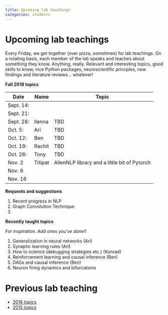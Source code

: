 ```yaml
---
title: Upcoming lab teachings
categories: students
---
```



# Upcoming lab teachings

Every Friday, we get together (over pizza, sometimes) for lab teachings. 
On a rotating basis, each member of the lab speaks and teaches about something they know. 
Anything, really. Relevant and interesting topics, good skills to know, nice Python packages,
neuroscientific princples, new findings and literature reviews... whatever!

**Fall 2018 topics**

| Date | Name | Topic |
|------|------|-------|
|Sept. 14:|      |       |
|Sept. 21:|      |       |
|Sept. 28:| Ilenna | TBD   |
|Oct. 5:| Ari     |  TBD   |
|Oct. 12:|  Ben  | TBD    |
|Oct. 19:|   Rachit   |  TBD     |
|Oct. 26:|  Tony |  TBD  |
|Nov. 2|  Titipat   |  AllenNLP library and a little bit of Pytorch  |
|Nov. 9|      |       |
|Nov. 16|      |       |



**Requests and suggestions**

1. Recent progress in NLP
2. Graph Convolution Technique
3.

**Recently taught topics**

*For inspiration. Add ones you've done!!*

1. Generalization in neural networks (Ari)
2. Synaptic learning rules (Ari)
3. How to science (debugging strategies etc.) (Konrad)
4. Reinforcement learning and causal inference (Ben)
5. DAGs and causal inference (Ben)
6. Neuron firing dynamics and bifurcations

# Previous lab teaching

- [2016 topics](http://kordinglab.com/lab_teaching_2016/)
- [2015 topics](https://github.com/KordingLab/lab_teaching_2015)


